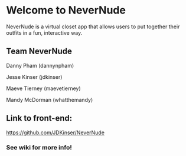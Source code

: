 # Welcome to NeverNude
NeverNude is a virtual closet app that allows users to put together their outfits in a fun, interactive way.


## Team NeverNude
Danny Pham (dannynpham)

Jesse Kinser (jdkinser)

Maeve Tierney (maevetierney)

Mandy McDorman (whatthemandy)


## Link to front-end:
https://github.com/JDKinser/NeverNude


### See wiki for more info!
